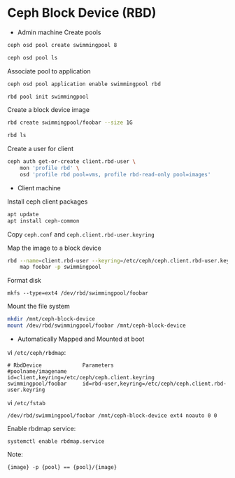 Ceph Block Device (RBD)
=======================

* Admin machine
Create pools
```bash
ceph osd pool create swimmingpool 8

ceph osd pool ls
```

Associate pool to application
```bash
ceph osd pool application enable swimmingpool rbd
```

```bash
rbd pool init swimmingpool
```

Create a block device image
```bash
rbd create swimmingpool/foobar --size 1G

rbd ls
```

Create a user for client
```bash
ceph auth get-or-create client.rbd-user \
    mon 'profile rbd' \
    osd 'profile rbd pool=vms, profile rbd-read-only pool=images'
```

* Client machine

Install ceph client packages
```bash
apt update
apt install ceph-common
```

Copy `ceph.conf` and `ceph.client.rbd-user.keyring`

Map the image to a block device
```bash
rbd --name=client.rbd-user --keyring=/etc/ceph/ceph.client.rbd-user.keyring \
    map foobar -p swimmingpool
```

Format disk
```
mkfs --type=ext4 /dev/rbd/swimmingpool/foobar
```

Mount the file system
```bash
mkdir /mnt/ceph-block-device
mount /dev/rbd/swimmingpool/foobar /mnt/ceph-block-device
```

* Automatically Mapped and Mounted at boot

vi `/etc/ceph/rbdmap`:
```
# RbdDevice             Parameters
#poolname/imagename     id=client,keyring=/etc/ceph/ceph.client.keyring
swimmingpool/foobar     id=rbd-user,keyring=/etc/ceph/ceph.client.rbd-user.keyring
```

vi `/etc/fstab`
```
/dev/rbd/swimmingpool/foobar /mnt/ceph-block-device ext4 noauto 0 0
```

Enable rbdmap service:
```
systemctl enable rbdmap.service
```


Note: 
```
{image} -p {pool} == {pool}/{image}
```
